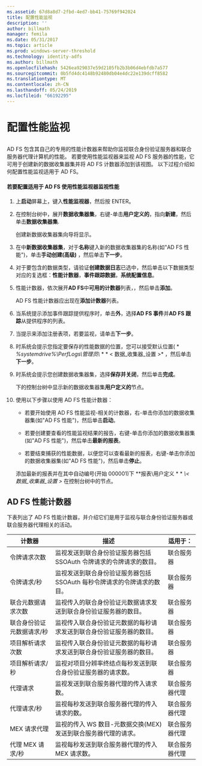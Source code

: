 ```yaml
---
ms.assetid: 67d8a8d7-2fbd-4ed7-bb41-75769f942024
title: 配置性能监视
description: ''
author: billmath
manager: femila
ms.date: 05/31/2017
ms.topic: article
ms.prod: windows-server-threshold
ms.technology: identity-adfs
ms.author: billmath
ms.openlocfilehash: 5426ea929037e59d2105fb2b3b06d4ebfdb7a577
ms.sourcegitcommit: 0b5fd4dc4148b92480db04e4dc22e139dcff8582
ms.translationtype: MT
ms.contentlocale: zh-CN
ms.lasthandoff: 05/24/2019
ms.locfileid: "66192295"
---
```

# <a name="configure-performance-monitoring"></a>配置性能监视
  
## <a name="bkmk_ConfigurePerfMon"></a>  
AD FS 包含其自己的专用的性能计数器来帮助你监视联合身份验证服务器和联合服务器代理计算机的性能。 若要使用性能监视器来监视 AD FS 服务器的性能，它可用于创建新的数据收集器集并将 AD FS 计数器添加到该视图。 以下过程介绍如何配置性能监视适用于 AD FS。  
  
#### <a name="to-configure-performance-monitoring-for-ad-fs-using-performance-monitor"></a>若要配置适用于 AD FS 使用性能监视器监视性能  
  
1.  上**启动**屏幕上，键入**性能监视器**，然后按 ENTER。  
  
2.  在控制台树中，展开**数据收集器集**，右键\-单击**用户定义的**，指向**新建**，然后单击**数据收集器集**.  
  
    创建新数据收集器集向导将显示。  
  
3.  在中**新数据收集器集**，对于**名称**键入新的数据收集器集的名称\(如"AD FS 性能"\)，单击**手动创建\(高级\)** ，然后单击**下一步**。  
  
4.  对于要包含的数据类型，请验证**创建数据日志**已选中，然后单击以下数据类型对应的复选框：**性能计数器**，**事件跟踪数据**，**系统配置信息**。  
  
5.  性能计数器，依次展开**AD FS**中**可用的计数器**列表，，然后单击**添加**。  
  
    AD FS 性能计数器应出现在**添加计数器**列表。  
  
6.  当系统提示添加事件跟踪提供程序时，单击**外**，选择**AD FS 事件**并**AD FS 跟踪**从提供程序的列表。  
  
7.  当提示来添加注册表项，若要监视，请单击**下一步**。  
  
8.  时系统会提示您指定要保存的性能数据的位置，您可以接受默认位置\( * *%systemdrive%\\PerfLogs\\管理员\\* * * < 数据\_收集器\_设置 >* ，然后单击**下一步**。  
  
9. 时系统会提示您创建数据收集器集，选择**保存并关闭**，然后单击**完成**。  
  
    下的控制台树中显示新的数据收集器集**用户定义的**节点。  
  
10. 使用以下步骤以使用 AD FS 性能计数器：  
  
    -   若要开始使用 AD FS 性能监视\-相关的计数器，右\-单击你添加的数据收集器集\(如"AD FS 性能"\)，然后单击**启动**。  
  
    -   若要创建要查看的性能监视结果的报告，右键\-单击你添加的数据收集器集\(如"AD FS 性能"\)，然后单击**最新的报表**。  
  
    -   若要结束捕获的性能数据，以便您可以查看最新的报表，右键\-单击你添加的数据收集器集\(如"AD FS 性能"\)，然后单击**停止**。  
  
    添加最新的报表并在其中自动编号\(开始 000001\)下 **报表\\用户定义 * * *\\< 数据\_收集器\_设置 >* 在控制台树中的节点。  
  
## <a name="ad-fs-performance-counters"></a>AD FS 性能计数器  
下表列出了 AD FS 性能计数器，并介绍它们是用于监视与联合身份验证服务器或联合服务器代理相关的活动。  
  
|计数器|描述|适用于： 
|-----------|---------------|------------------- 
|令牌请求次数|监视发送到联合身份验证服务器包括 SSOAuth 令牌请求的令牌请求的数目。|联合服务器 
|令牌请求\/秒|监视发送到联合身份验证服务器包括 SSOAuth 每秒令牌请求的令牌请求的数目。|联合服务器  
|联合元数据请求次数|监视传入的联合身份验证元数据请求发送到联合身份验证服务器的数目。|联合服务器  
|联合身份验证元数据请求\/秒|监视传入联合身份验证元数据的每秒请求发送到联合身份验证服务器的数目。|联合服务器  
|项目解析请求次数|监视传入联合身份验证元数据的每秒请求发送到联合身份验证服务器的数目。|联合服务器  
|项目解析请求\/秒|监视对项目分辨率终结点每秒发送到联合身份验证服务器的请求数。|联合服务器  
|代理请求|监视发送到联合服务器代理的传入请求数。|联合服务器代理  
|代理请求\/秒|监视每秒发送到联合服务器代理的传入请求的数。|联合服务器代理  
|MEX 请求代理|监视的传入 WS 数目\-元数据交换\(MEX\)发送到联合服务器代理的请求。|联合服务器代理 
|代理 MEX 请求\/秒|监视每秒发送到联合服务器代理的传入 MEX 请求数。|联合服务器代理  
  

